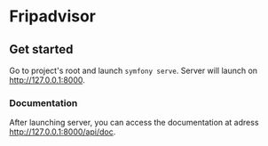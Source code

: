 # Fripadvisor

 ## Get started ##
 Go to project's root and launch ```symfony serve```.
 Server will launch on <http://127.0.0.1:8000>.
 
 ### Documentation ####
 
After launching server, you can access the documentation at adress <http://127.0.0.1:8000/api/doc>.
